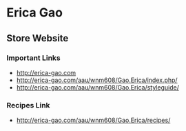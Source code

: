 # Erica Gao

## Store Website

### Important Links

- http://erica-gao.com
- http://erica-gao.com/aau/wnm608/Gao.Erica/index.php/
- http://erica-gao.com/aau/wnm608/Gao.Erica/styleguide/


### Recipes Link
- http://erica-gao.com/aau/wnm608/Gao.Erica/recipes/
